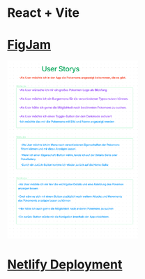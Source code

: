 # React + Vite

# [FigJam](https://www.figma.com/file/lcVAlCl6jGLxVYLGHZCLEa/Untitled?type=whiteboard&node-id=0-1&t=Z1aky9h7qjuIiEvo-0)

<div>
<img src="./public/img/readme1.png" width="300px">

</div>

# [Netlify Deployment](https://celadon-pika-f84b6a.netlify.app/)
